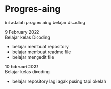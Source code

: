 # Progres-aing
ini adalah progres aing belajar dicoding

9 February 2022  
Belajar kelas Dicoding
* belajar membuat repository
* belajar membuat readme file
* belajar mengedit file

10 februari 2022  
Belajar kelas dicoding
* belajar repository lagi agak pusing tapi okelah

